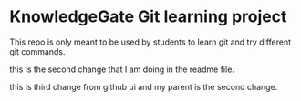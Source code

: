 # KnowledgeGate Git learning project

This repo is only meant to be used by students to learn git and try different git commands.

this is the second change that I am doing in the readme file.

this is third change from github ui and my parent is the second change.
